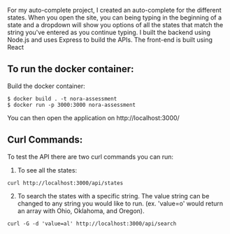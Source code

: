 
For my auto-complete project, I created an auto-complete for the different states.  When you open the site, you can being typing in the beginning of a state and a dropdown will show you options of all the states that match the string you've entered as you continue typing.  I built the backend using Node.js and uses Express to build the APIs.  The front-end is built using React


## To run the docker container:
Build the docker container:
```
$ docker build . -t nora-assessment
$ docker run -p 3000:3000 nora-assessment
```
You can then open the application on http://localhost:3000/

## Curl Commands:
To test the API there are two curl commands you can run:
1. To see all the states:
```
curl http://localhost:3000/api/states
```

2. To search the states with a specific string.  The value string can be changed to any string you would like to run.  (ex. 'value=o' would return an array with Ohio, Oklahoma, and Oregon).
```
curl -G -d 'value=al' http://localhost:3000/api/search
```

